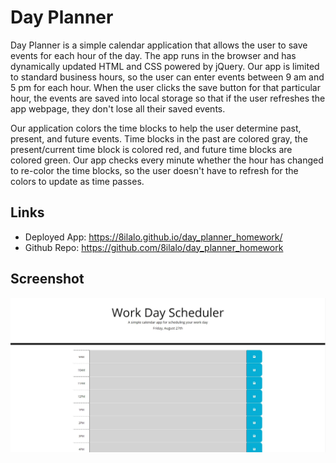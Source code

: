 # Day Planner

Day Planner is a simple calendar application that allows the user to save events for each hour of the day.  The app runs in the browser and has dynamically updated HTML and CSS powered by jQuery.  Our app is limited to standard business hours, so the user can enter events between 9 am and 5 pm for each hour.  When the user clicks the save button for that particular hour, the events are saved into local storage so that if the user refreshes the app webpage, they don't lose all their saved events.

Our application colors the time blocks to help the user determine past, present, and future events.  Time blocks in the past are colored gray, the present/current time block is colored red, and future time blocks are colored green.  Our app checks every minute whether the hour has changed to re-color the time blocks, so the user doesn't have to refresh for the colors to update as time passes.

## Links

* Deployed App: https://8ilalo.github.io/day_planner_homework/
* Github Repo: https://github.com/8ilalo/day_planner_homework

## Screenshot

![screenshot](images/Capture.JPG)
